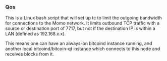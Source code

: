 ### Qos ###

This is a Linux bash script that will set up tc to limit the outgoing bandwidth for connections to the Momo network. It limits outbound TCP traffic with a source or destination port of 7717, but not if the destination IP is within a LAN (defined as 192.168.x.x).

This means one can have an always-on bitcoind instance running, and another local bitcoind/bitcoin-qt instance which connects to this node and receives blocks from it.
